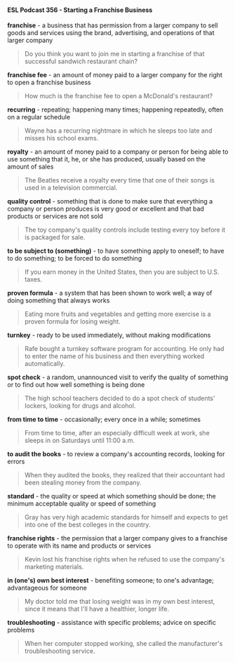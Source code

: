 #### ESL Podcast 356 - Starting a Franchise Business

**franchise** - a business that has permission from a larger company to sell goods
and services using the brand, advertising, and operations of that larger company

> Do you think you want to join me in starting a franchise of that successful
sandwich restaurant chain?

**franchise fee** - an amount of money paid to a larger company for the right to
open a franchise business

> How much is the franchise fee to open a McDonald's restaurant?

**recurring** - repeating; happening many times; happening repeatedly, often on a
regular schedule

> Wayne has a recurring nightmare in which he sleeps too late and misses his
school exams.

**royalty** - an amount of money paid to a company or person for being able to use
something that it, he, or she has produced, usually based on the amount of sales

> The Beatles receive a royalty every time that one of their songs is used in a
television commercial.

**quality control** - something that is done to make sure that everything a
company or person produces is very good or excellent and that bad products or
services are not sold

> The toy company's quality controls include testing every toy before it is
packaged for sale.

**to be subject to (something)** - to have something apply to oneself; to have to
do something; to be forced to do something

> If you earn money in the United States, then you are subject to U.S. taxes.

**proven formula** - a system that has been shown to work well; a way of doing
something that always works

> Eating more fruits and vegetables and getting more exercise is a proven
formula for losing weight.

**turnkey** - ready to be used immediately, without making modifications

> Rafe bought a turnkey software program for accounting. He only had to enter
the name of his business and then everything worked automatically.

**spot check** - a random, unannounced visit to verify the quality of something or
to find out how well something is being done

> The high school teachers decided to do a spot check of students' lockers,
looking for drugs and alcohol.

**from time to time** - occasionally; every once in a while; sometimes

> From time to time, after an especially difficult week at work, she sleeps in on
Saturdays until 11:00 a.m.

**to audit the books** - to review a company's accounting records, looking for
errors

> When they audited the books, they realized that their accountant had been
stealing money from the company.

**standard** - the quality or speed at which something should be done; the
minimum acceptable quality or speed of something

> Gray has very high academic standards for himself and expects to get into one
of the best colleges in the country.

**franchise rights** - the permission that a larger company gives to a franchise to
operate with its name and products or services

> Kevin lost his franchise rights when he refused to use the company's marketing
materials.

**in (one's) own best interest** - benefiting someone; to one's advantage;
advantageous for someone

> My doctor told me that losing weight was in my own best interest, since it
means that I'll have a healthier, longer life.

**troubleshooting** - assistance with specific problems; advice on specific
problems

> When her computer stopped working, she called the manufacturer's
troubleshooting service.

